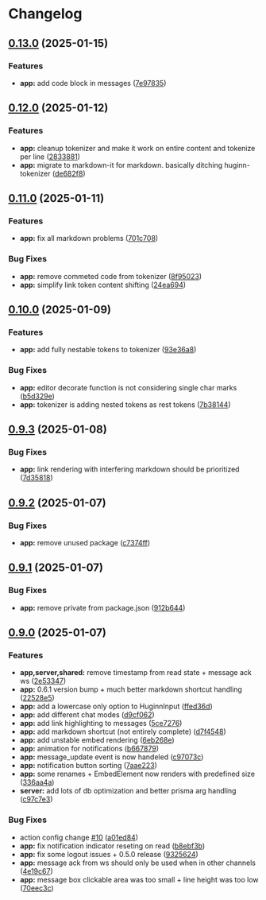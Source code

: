 # Changelog

## [0.13.0](https://github.com/WerdoxDev/Huginn/compare/app@v0.12.0...app@v0.13.0) (2025-01-15)


### Features

* **app:** add code block in messages ([7e97835](https://github.com/WerdoxDev/Huginn/commit/7e97835acfe80f491a39c7d685c3a735ab064d7e))

## [0.12.0](https://github.com/WerdoxDev/Huginn/compare/app@v0.11.0...app@v0.12.0) (2025-01-12)


### Features

* **app:** cleanup tokenizer and make it work on entire content and tokenize per line ([2833881](https://github.com/WerdoxDev/Huginn/commit/2833881fc63615ba2cde2f5d8abe1785f8a0857b))
* **app:** migrate to markdown-it for markdown. basically ditching huginn-tokenizer ([de682f8](https://github.com/WerdoxDev/Huginn/commit/de682f8b2d3b1ff43ddd45cf3a08705e5b3dfd11))

## [0.11.0](https://github.com/WerdoxDev/Huginn/compare/app@v0.10.0...app@v0.11.0) (2025-01-11)


### Features

* **app:** fix all markdown problems ([701c708](https://github.com/WerdoxDev/Huginn/commit/701c70893b74ace03f6e89a8f73b0a64ef32abdc))


### Bug Fixes

* **app:** remove commeted code from tokenizer ([8f95023](https://github.com/WerdoxDev/Huginn/commit/8f9502325d846b02fa4aa90fc786595c17484c04))
* **app:** simplify link token content shifting ([24ea694](https://github.com/WerdoxDev/Huginn/commit/24ea69423b57808b60541361c98a4215ef6182c7))

## [0.10.0](https://github.com/WerdoxDev/Huginn/compare/app@v0.9.3...app@v0.10.0) (2025-01-09)


### Features

* **app:** add fully nestable tokens to tokenizer ([93e36a8](https://github.com/WerdoxDev/Huginn/commit/93e36a8b5e72d31ca665ef0f9095f6a82e608ea5))


### Bug Fixes

* **app:** editor decorate function is not considering single char marks ([b5d329e](https://github.com/WerdoxDev/Huginn/commit/b5d329e20ea56fdf093a32af01c4a90931986008))
* **app:** tokenizer is adding nested tokens as rest tokens ([7b38144](https://github.com/WerdoxDev/Huginn/commit/7b38144423a605b5397b1329eb371c00b31b9a64))

## [0.9.3](https://github.com/WerdoxDev/Huginn/compare/app@v0.9.2...app@v0.9.3) (2025-01-08)


### Bug Fixes

* **app:** link rendering with interfering markdown should be prioritized ([7d35818](https://github.com/WerdoxDev/Huginn/commit/7d3581874549abd387db06a1677c8c14a9f70e1f))

## [0.9.2](https://github.com/WerdoxDev/Huginn/compare/app@v0.9.1...app@v0.9.2) (2025-01-07)


### Bug Fixes

* **app:** remove unused package ([c7374ff](https://github.com/WerdoxDev/Huginn/commit/c7374ffbbd7636e36421158696690a9575730683))

## [0.9.1](https://github.com/WerdoxDev/Huginn/compare/app@v0.9.0...app@v0.9.1) (2025-01-07)


### Bug Fixes

* **app:** remove private from package.json ([912b644](https://github.com/WerdoxDev/Huginn/commit/912b644c3e0cf904e492cbd191195a87b1bad0f2))

## [0.9.0](https://github.com/werdoxdev/huginn/compare/app@v0.8.0...app@v0.9.0) (2025-01-07)


### Features

* **app,server,shared:** remove timestamp from read state + message ack ws ([2e53347](https://github.com/werdoxdev/huginn/commit/2e53347aadde0f28a623b9c2fac94c6ede034efe))
* **app:** 0.6.1 version bump + much better markdown shortcut handling ([22528e5](https://github.com/werdoxdev/huginn/commit/22528e552698fcc17dd02ebd9121034c19ad5dcf))
* **app:** add a lowercase only option to HuginnInput ([ffed36d](https://github.com/werdoxdev/huginn/commit/ffed36db25f4416b8b626a668addc10554f242bf))
* **app:** add different chat modes ([d9cf062](https://github.com/werdoxdev/huginn/commit/d9cf062f1bf14d10a83c4296bec97a5de489cd2e))
* **app:** add link highlighting to messages ([5ce7276](https://github.com/werdoxdev/huginn/commit/5ce7276611f218168162a36b9c3857608ddc2114))
* **app:** add markdown shortcut (not entirely complete) ([d7f4548](https://github.com/werdoxdev/huginn/commit/d7f454814cbf6e9f3517ac3e6800a6deaae864db))
* **app:** add unstable embed rendering ([6eb268e](https://github.com/werdoxdev/huginn/commit/6eb268e94b339e4fed305ce676606480df8a45e9))
* **app:** animation for notifications ([b667879](https://github.com/werdoxdev/huginn/commit/b6678790d539e3ec0bb4f9dd0e7d16d87cb3a9d1))
* **app:** message_update event is now handeled ([c97073c](https://github.com/werdoxdev/huginn/commit/c97073c20907909c2286f5ff7e1d47649df320ea))
* **app:** notification button sorting ([7aae223](https://github.com/werdoxdev/huginn/commit/7aae223dab5dfe0b755af6a4fbb727281603b850))
* **app:** some renames + EmbedElement now renders with predefined size ([336aa4a](https://github.com/werdoxdev/huginn/commit/336aa4a14d7ccee62ede2f78a4002f39c02415b1))
* **server:** add lots of db optimization and better prisma arg handling ([c97c7e3](https://github.com/werdoxdev/huginn/commit/c97c7e3970fc8db980bf760852850d9c75928484))


### Bug Fixes

* action config change [#10](https://github.com/werdoxdev/huginn/issues/10) ([a01ed84](https://github.com/werdoxdev/huginn/commit/a01ed84645f931bd09fd2351df72c089547ddd9d))
* **app:** fix notification indicator reseting on read ([b8ebf3b](https://github.com/werdoxdev/huginn/commit/b8ebf3bccef44e9a11dbd84307b7152e0d6e0860))
* **app:** fix some logout issues + 0.5.0 release ([9325624](https://github.com/werdoxdev/huginn/commit/9325624ab591f9327147745f21fb384305e94e9e))
* **app:** message ack from ws should only be used when in other channels ([4e19c67](https://github.com/werdoxdev/huginn/commit/4e19c674cf2331ee1a80855789a5b208d5387164))
* **app:** message box clickable area was too small + line height was too low ([70eec3c](https://github.com/werdoxdev/huginn/commit/70eec3cf81839d132332a3eade11e831a43ad01b))
